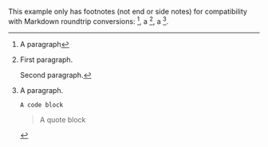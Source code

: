 This example only has footnotes (not end or side notes) for compatibility with Markdown roundtrip conversions: [^1], a [^2], a [^3].

[^1]: A paragraph

[^2]: First paragraph.

    Second paragraph.

[^3]: A paragraph.

    ```
    A code block
    ```

    > A quote block